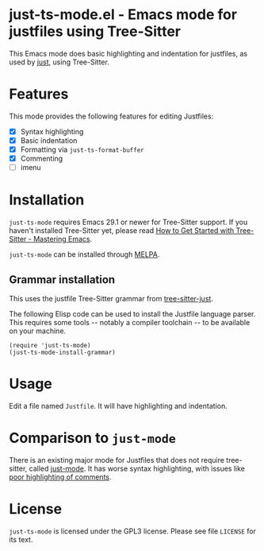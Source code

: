 # just-ts-mode.el - Emacs mode for justfiles using Tree-Sitter

This Emacs mode does basic highlighting and indentation for justfiles, as used
by [just](https://github.com/casey/just), using Tree-Sitter.

# Features

This mode provides the following features for editing Justfiles:

- [x] Syntax highlighting
- [x] Basic indentation
- [x] Formatting via `just-ts-format-buffer`
- [x] Commenting
- [ ] imenu

# Installation

`just-ts-mode` requires Emacs 29.1 or newer for Tree-Sitter support. If you haven't
installed Tree-Sitter yet, please read [How to Get Started with Tree-Sitter -
Mastering
Emacs](https://www.masteringemacs.org/article/how-to-get-started-tree-sitter).

`just-ts-mode` can be installed through [MELPA](https://melpa.org/#/just-ts-mode).

## Grammar installation

This uses the justfile Tree-Sitter grammar from
[tree-sitter-just](https://github.com/IndianBoy42/tree-sitter-just).

The following Elisp code can be used to install the Justfile language parser. This requires some tools -- notably a compiler toolchain -- to be available on your machine.

``` emacs-lisp
(require 'just-ts-mode)
(just-ts-mode-install-grammar)
```

# Usage

Edit a file named `Justfile`. It will have highlighting and indentation.

# Comparison to `just-mode`

There is an existing major mode for Justfiles that does not require tree-sitter,
called [just-mode](https://stable.melpa.org/#/just-mode). It has worse syntax
highlighting, with issues like [poor highlighting of
comments](https://github.com/leon-barrett/just-mode.el/issues/11).

# License

`just-ts-mode` is licensed under the GPL3 license. Please see file `LICENSE` for
its text.

